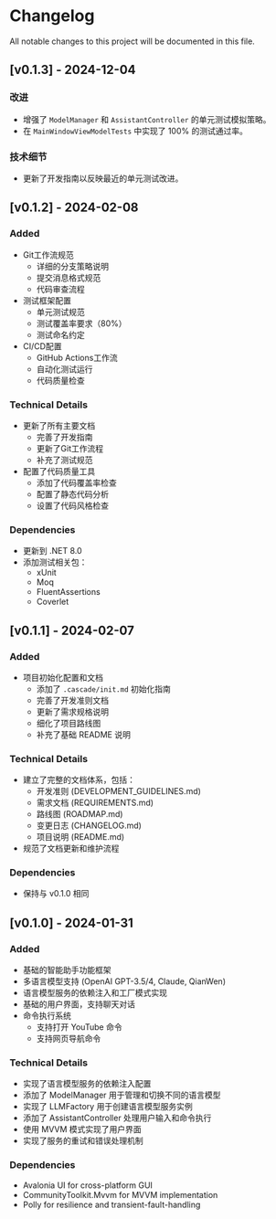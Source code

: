# Changelog

All notable changes to this project will be documented in this file.

## [v0.1.3] - 2024-12-04

### 改进
- 增强了 `ModelManager` 和 `AssistantController` 的单元测试模拟策略。
- 在 `MainWindowViewModelTests` 中实现了 100% 的测试通过率。

### 技术细节
- 更新了开发指南以反映最近的单元测试改进。

## [v0.1.2] - 2024-02-08

### Added
- Git工作流规范
  - 详细的分支策略说明
  - 提交消息格式规范
  - 代码审查流程
- 测试框架配置
  - 单元测试规范
  - 测试覆盖率要求（80%）
  - 测试命名约定
- CI/CD配置
  - GitHub Actions工作流
  - 自动化测试运行
  - 代码质量检查

### Technical Details
- 更新了所有主要文档
  - 完善了开发指南
  - 更新了Git工作流程
  - 补充了测试规范
- 配置了代码质量工具
  - 添加了代码覆盖率检查
  - 配置了静态代码分析
  - 设置了代码风格检查

### Dependencies
- 更新到 .NET 8.0
- 添加测试相关包：
  - xUnit
  - Moq
  - FluentAssertions
  - Coverlet

## [v0.1.1] - 2024-02-07

### Added
- 项目初始化配置和文档
  - 添加了 `.cascade/init.md` 初始化指南
  - 完善了开发准则文档
  - 更新了需求规格说明
  - 细化了项目路线图
  - 补充了基础 README 说明

### Technical Details
- 建立了完整的文档体系，包括：
  - 开发准则 (DEVELOPMENT_GUIDELINES.md)
  - 需求文档 (REQUIREMENTS.md)
  - 路线图 (ROADMAP.md)
  - 变更日志 (CHANGELOG.md)
  - 项目说明 (README.md)
- 规范了文档更新和维护流程

### Dependencies
- 保持与 v0.1.0 相同

## [v0.1.0] - 2024-01-31

### Added
- 基础的智能助手功能框架
- 多语言模型支持 (OpenAI GPT-3.5/4, Claude, QianWen)
- 语言模型服务的依赖注入和工厂模式实现
- 基础的用户界面，支持聊天对话
- 命令执行系统
  - 支持打开 YouTube 命令
  - 支持网页导航命令

### Technical Details
- 实现了语言模型服务的依赖注入配置
- 添加了 ModelManager 用于管理和切换不同的语言模型
- 实现了 LLMFactory 用于创建语言模型服务实例
- 添加了 AssistantController 处理用户输入和命令执行
- 使用 MVVM 模式实现了用户界面
- 实现了服务的重试和错误处理机制

### Dependencies
- Avalonia UI for cross-platform GUI
- CommunityToolkit.Mvvm for MVVM implementation
- Polly for resilience and transient-fault-handling
